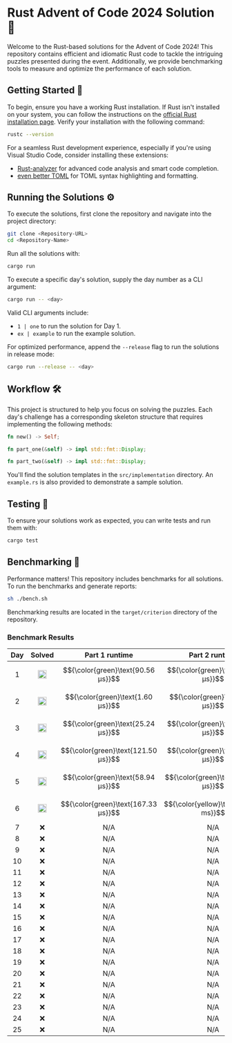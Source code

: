 # Rust Advent of Code 2024 Solution 🦀

Welcome to the Rust-based solutions for the Advent of Code 2024! This repository contains efficient and idiomatic Rust code to tackle the intriguing puzzles presented during the event. Additionally, we provide benchmarking tools to measure and optimize the performance of each solution.

## Getting Started 🚀

To begin, ensure you have a working Rust installation. If Rust isn't installed on your system, you can follow the instructions on the [official Rust installation page](https://www.rust-lang.org/tools/install). Verify your installation with the following command:

```bash
rustc --version
```

For a seamless Rust development experience, especially if you're using Visual Studio Code, consider installing these extensions:

- [Rust-analyzer](https://marketplace.visualstudio.com/items?itemName=rust-lang.rust-analyzer) for advanced code analysis and smart code completion.
- [even better TOML](https://marketplace.visualstudio.com/items?itemName=tamasfe.even-better-toml) for TOML syntax highlighting and formatting.

## Running the Solutions ⚙️

To execute the solutions, first clone the repository and navigate into the project directory:

```bash
git clone <Repository-URL>
cd <Repository-Name>
```

Run all the solutions with:

```bash
cargo run
```

To execute a specific day's solution, supply the day number as a CLI argument:

```bash
cargo run -- <day>
```

Valid CLI arguments include:

- `1 | one` to run the solution for Day 1.
- `ex | example` to run the example solution.

For optimized performance, append the `--release` flag to run the solutions in release mode:

```bash
cargo run --release -- <day>
```

## Workflow 🛠️

This project is structured to help you focus on solving the puzzles. Each day's challenge has a corresponding skeleton structure that requires implementing the following methods:

```rust
fn new() -> Self;

fn part_one(&self) -> impl std::fmt::Display;

fn part_two(&self) -> impl std::fmt::Display;
```

You'll find the solution templates in the `src/implementation` directory. An `example.rs` is also provided to demonstrate a sample solution.

## Testing 🧪

To ensure your solutions work as expected, you can write tests and run them with:

```bash
cargo test
```

## Benchmarking 💪

Performance matters! This repository includes benchmarks for all solutions. To run the benchmarks and generate reports:

```bash
sh ./bench.sh
```

Benchmarking results are located in the `target/criterion` directory of the repository.


### Benchmark Results

Day  |  Solved                                                                                   |  Part 1 runtime                        |  Part 2 runtime                      
:---:|:-----------------------------------------------------------------------------------------:|:--------------------------------------:|:-------------------------------------:
1    |  <img src="https://www.rust-lang.org/logos/rust-logo-32x32.png" alt="Rust" width="20" />  |  $${\color{green}\text{90.56 μs}}$$    |  $${\color{green}\text{90.23 μs}}$$  
2    |  <img src="https://www.rust-lang.org/logos/rust-logo-32x32.png" alt="Rust" width="20" />  |  $${\color{green}\text{1.60 μs}}$$     |  $${\color{green}\text{4.02 μs}}$$   
3    |  <img src="https://www.rust-lang.org/logos/rust-logo-32x32.png" alt="Rust" width="20" />  |  $${\color{green}\text{25.24 μs}}$$    |  $${\color{green}\text{10.48 μs}}$$  
4    |  <img src="https://www.rust-lang.org/logos/rust-logo-32x32.png" alt="Rust" width="20" />  |  $${\color{green}\text{121.50 μs}}$$   |  $${\color{green}\text{58.76 μs}}$$  
5    |  <img src="https://www.rust-lang.org/logos/rust-logo-32x32.png" alt="Rust" width="20" />  |  $${\color{green}\text{58.94 μs}}$$    |  $${\color{green}\text{168.04 μs}}$$ 
6    |  <img src="https://www.rust-lang.org/logos/rust-logo-32x32.png" alt="Rust" width="20" />  |  $${\color{green}\text{167.33 μs}}$$   |  $${\color{yellow}\text{262.65 ms}}$$
7    |  :x:                                                                                      |  N/A                                   |  N/A                                 
8    |  :x:                                                                                      |  N/A                                   |  N/A                                 
9    |  :x:                                                                                      |  N/A                                   |  N/A                                 
10   |  :x:                                                                                      |  N/A                                   |  N/A                                 
11   |  :x:                                                                                      |  N/A                                   |  N/A                                 
12   |  :x:                                                                                      |  N/A                                   |  N/A                                 
13   |  :x:                                                                                      |  N/A                                   |  N/A                                 
14   |  :x:                                                                                      |  N/A                                   |  N/A                                 
15   |  :x:                                                                                      |  N/A                                   |  N/A                                 
16   |  :x:                                                                                      |  N/A                                   |  N/A                                 
17   |  :x:                                                                                      |  N/A                                   |  N/A                                 
18   |  :x:                                                                                      |  N/A                                   |  N/A                                 
19   |  :x:                                                                                      |  N/A                                   |  N/A                                 
20   |  :x:                                                                                      |  N/A                                   |  N/A                                 
21   |  :x:                                                                                      |  N/A                                   |  N/A                                 
22   |  :x:                                                                                      |  N/A                                   |  N/A                                 
23   |  :x:                                                                                      |  N/A                                   |  N/A                                 
24   |  :x:                                                                                      |  N/A                                   |  N/A                                 
25   |  :x:                                                                                      |  N/A                                   |  N/A                                 
